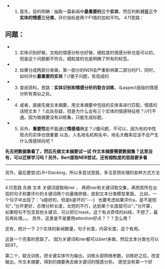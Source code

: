 + 1. 首先，目的明确：抽取一篇新闻中**最重要的三个实体**，然后判断**对这三个实体的情感三分类**，评价指标是两个F1值的加权平均。
4.11思路：
## 问题：
+ 1. 实体识别好做，文档的情感分析也好做，细粒度的情感分析也是可以的，但是这个问题都不符合。细粒度的也是明确了所有的标签。
+ 2. 如果分成两部分来做，第一部分的NER会严重影响第二部分的F1，同时，如何评价**最重要的实体**？//傻子问题，有现成的
+ 3. 查阅资料，思路：**实体识别和情感分析的联合训练**，与aspect层级的情感分析有类似之处。
+ 4. 或者，直接先做文本摘要，用文本摘要中包括的实体来进行匹配，情感的话短文本？？此处存疑，但是为什么会有三个实体的情感特征呢？//行不通，因为做摘要没有训练集，只能生成标题。
+ 5. 另外，**重要性**能不能通过**情感值**确定？//傻问题，不可以，因为有的中性观点的实体也很重要  以及，人名地名机构名中，地名大概率应该不会产生什么情感倾向吧？

**先去把数据集看了，然后先做文本摘要试一试**
**作文本摘要需要数据集？这里没有，可以迁移学习吗？另外，Bert提取NER尝试，还有细粒度的思路要多看**
***********
另外，最后要尝试LR+Stacking，所以多尝试思路，多注意预处理的各种方式方法
**********
4.12思路
先做 文本 关键词提取和ner ， 再把ner和关键词取交集，再把其所在出现的句子和要评价的关键词两个向量做拼接，放到文本分类模型里面，
比如，一个句子中出现了：“a是好的，但是b是坏的”---》 也要考虑如果评价a，是不是短句“，”分开更好，合理分析长度，太短的不行，达到某个长度就可以“，”分开算，  如果短句不包含其他关键词，可以把它mask，这个有点奇怪的纠结，不想了，最后再处理。。。
另外，这里是不是要用attention好点？？？怎么用？

还有，统计一下 2个实体的新闻数量，句子长度，内容长度，这个有用。

这是一个完善的思路了。 因为关键词和ner都可以bert来做，然后文本分类也可以BERT。

第二个，联合训练，把关键实体作为输出，训练头部网络参数，训练好之后，改变输出，作文本摘要，得到的摘要再去做关键词的情感分析。
感觉没有第一个好